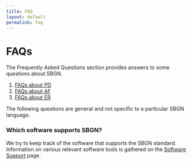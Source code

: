 ```yaml
---
title: FAQ
layout: default
permalink: faq
---
```


# FAQs

The Frequently Asked Questions section provides answers to some questions about SBGN.

1.  [FAQs about PD](faq/pd)
2.  [FAQs about AF](faq/af)
3.  [FAQs about ER](faq/er)

The following questions are general and not specific to a particular SBGN language.

### Which software supports SBGN?

We try to keep track of the software that supports the SBGN standard. Information on various relevant software tools is gathered on the [Software Support](software) page.
